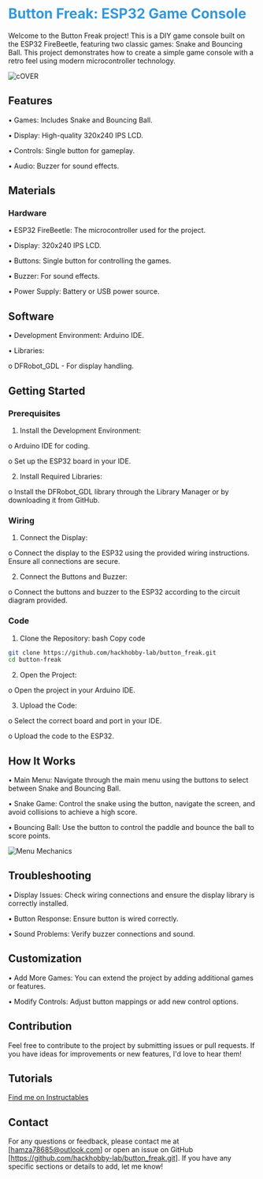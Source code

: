 # <span style="color: #3498db;">Button Freak: ESP32 Game Console</span>


Welcome to the Button Freak project! This is a DIY game console built on the ESP32 FireBeetle, featuring two classic games: Snake and Bouncing Ball. This project demonstrates how to create a simple game console with a retro feel using modern microcontroller technology.

<!-- Replace with an image of your project -->

![cOVER](https://github.com/user-attachments/assets/aa5de0c7-985e-4ebf-b327-b514187e0488)

## Features



•	Games: Includes Snake and Bouncing Ball.

•	Display: High-quality 320x240 IPS LCD.

•	Controls: Single button for gameplay.

•	Audio: Buzzer for sound effects.



## Materials


### Hardware


•	ESP32 FireBeetle: The microcontroller used for the project.

•	Display: 320x240 IPS LCD.

•	Buttons: Single button for controlling the games.

•	Buzzer: For sound effects.

•	Power Supply: Battery or USB power source.



## Software


•	Development Environment: Arduino IDE.

•	Libraries:

o	DFRobot_GDL - For display handling.


## Getting Started


### Prerequisites


1.	Install the Development Environment:

o	Arduino IDE for coding.

o	Set up the ESP32 board in your IDE.

2.	Install Required Libraries:

o	Install the DFRobot_GDL library through the Library Manager or by downloading it from GitHub.


### Wiring


1.	Connect the Display:

o	Connect the display to the ESP32 using the provided wiring instructions. 
Ensure all connections are secure.

2.	Connect the Buttons and Buzzer:

o	Connect the buttons and buzzer to the ESP32 according to the circuit diagram provided.


### Code


1.	Clone the Repository:
bash
Copy code
```bash
git clone https://github.com/hackhobby-lab/button_freak.git
cd button-freak 

```

2.	Open the Project:

o	Open the project in your Arduino IDE.

3.	Upload the Code:

o	Select the correct board and port in your IDE.

o	Upload the code to the ESP32.




## How It Works


•	Main Menu: Navigate through the main menu using the buttons to select between Snake and Bouncing Ball.

•	Snake Game: Control the snake using the button, navigate the screen, and avoid collisions to achieve a high score.

•	Bouncing Ball: Use the button to control the paddle and bounce the ball to score points.


![Menu Mechanics](https://github.com/user-attachments/assets/e5faf5e7-febf-4098-b804-da91a8427482)



## Troubleshooting


•	Display Issues: Check wiring connections and ensure the display library is correctly installed.

•	Button Response: Ensure button is wired correctly.

•	Sound Problems: Verify buzzer connections and sound.


## Customization


•	Add More Games: You can extend the project by adding additional games or features.

•	Modify Controls: Adjust button mappings or add new control options.


## Contribution


Feel free to contribute to the project by submitting issues or pull requests. If you have ideas for improvements or new features, I'd love to hear them!

## Tutorials

[Find me on Instructables](https://www.instructables.com/Button-Freak-DIY-ESP32-Game-Console-Make-Yours-Now/) 


## Contact


For any questions or feedback, please contact me at [hamza78685@outlook.com] or open an issue on GitHub [https://github.com/hackhobby-lab/button_freak.git].
If you have any specific sections or details to add, let me know!

